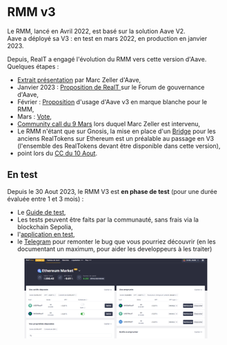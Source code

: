 # RMM v3

Le RMM, lancé en Avril 2022, est basé sur la solution Aave V2. \
Aave a déployé sa V3 : en test en mars 2022, en production en janvier 2023.

Depuis, RealT a engagé l'évolution du RMM vers cette version d'Aave. Quelques étapes :&#x20;

* &#x20;[Extrait présentation](https://youtu.be/9M\_fcVH-OIg?t=1477) par Marc Zeller d'Aave,
* Janvier 2023 : [Proposition de RealT ](https://governance.aave.com/t/deploy-the-rmm-v2-with-the-aave-v3-version/11249)sur le Forum de gouvernance d'Aave,
* Février : [Proposition](https://governance.aave.com/t/arfc-proposal-for-deploying-whitelabel-aave-v3-market-for-realt-tokens-on-gnosischain/11897) d'usage d'Aave v3 en marque blanche pour le RMM,
* Mars : [Vote](https://snapshot.org/#/aave.eth/proposal/0xff69be7580614ebc1a455591c1bd651d8f0af12070d277d7d8846beb3c7c964b),
* [Community call du 9 Mars](https://www.youtube.com/watch?v=Csfsqg6tFuU\&ab\_channel=RealT) lors duquel Marc Zeller est intervenu,
* Le RMM n'étant que sur Gnosis, la mise en place d'un [Bridge](../bridge-realtokens-realt/) pour les anciens RealTokens sur Ethereum est un préalable au passage en V3 (l'ensemble des RealTokens devant être disponible dans cette version),
* point lors du [CC du 10 Aout](https://youtu.be/gaBDoGh2w4k?t=3903).

## En test

Depuis le 30 Aout 2023, le RMM V3 est **en phase de test** (pour une durée évaluée entre 1 et 3 mois) :&#x20;

* Le [Guide de test](https://docs.google.com/document/d/1spk1WrqdKHILwFRi\_yRDf\_fbFz3ZYCuZh5g\_ni0laQA/edit#heading=h.wl1hkzqboxwj),
* Les tests peuvent être faits par la communauté, sans frais via la blockchain Sepolia,
* l'[application en test](https://staging-rmm.realtoken.network/),
* le [Telegram](https://t.me/+j0tdQOWxMEtmOGFk) pour remonter le bug que vous pourriez découvrir (en les documentant un maximum, pour aider les developpeurs à les traiter)

<div data-full-width="true">

<figure><img src="../../.gitbook/assets/image.png" alt="" width="563"><figcaption></figcaption></figure>

</div>
